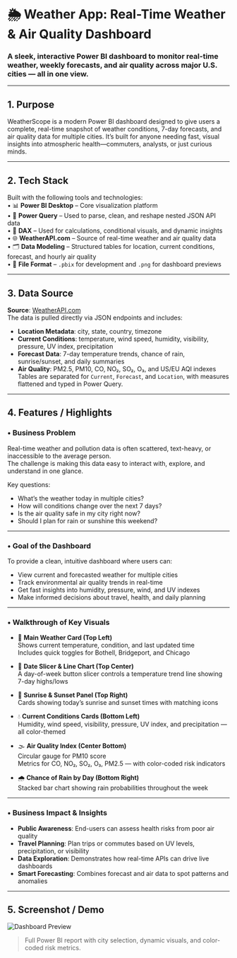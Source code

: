 # 🌦️ Weather App: Real-Time Weather & Air Quality Dashboard

### A sleek, interactive Power BI dashboard to monitor real-time weather, weekly forecasts, and air quality across major U.S. cities — all in one view.

---

## 1.  Purpose  
WeatherScope is a modern Power BI dashboard designed to give users a complete, real-time snapshot of weather conditions, 7-day forecasts, and air quality data for multiple cities. It’s built for anyone needing fast, visual insights into atmospheric health—commuters, analysts, or just curious minds.

---

## 2. Tech Stack  
Built with the following tools and technologies:  
• 📊 **Power BI Desktop** – Core visualization platform  
• 🔄 **Power Query** – Used to parse, clean, and reshape nested JSON API data  
• 🧠 **DAX** – Used for calculations, conditional visuals, and dynamic insights  
• 🌐 **WeatherAPI.com** – Source of real-time weather and air quality data  
• 🗂️ **Data Modeling** – Structured tables for location, current conditions, forecast, and hourly air quality  
• 📁 **File Format** – `.pbix` for development and `.png` for dashboard previews

---

## 3. Data Source  
**Source**: [WeatherAPI.com](https://www.weatherapi.com)  
The data is pulled directly via JSON endpoints and includes:  
- **Location Metadata**: city, state, country, timezone  
- **Current Conditions**: temperature, wind speed, humidity, visibility, pressure, UV index, precipitation  
- **Forecast Data**: 7-day temperature trends, chance of rain, sunrise/sunset, and daily summaries  
- **Air Quality**: PM2.5, PM10, CO, NO₂, SO₂, O₃, and US/EU AQI indexes  
Tables are separated for `Current`, `Forecast`, and `Location`, with measures flattened and typed in Power Query.

---

## 4. Features / Highlights  

### • Business Problem  
Real-time weather and pollution data is often scattered, text-heavy, or inaccessible to the average person.  
The challenge is making this data easy to interact with, explore, and understand in one glance.

Key questions:  
- What’s the weather today in multiple cities?  
- How will conditions change over the next 7 days?  
- Is the air quality safe in my city right now?  
- Should I plan for rain or sunshine this weekend?

---

### • Goal of the Dashboard  
To provide a clean, intuitive dashboard where users can:  
- View current and forecasted weather for multiple cities  
- Track environmental air quality trends in real-time  
- Get fast insights into humidity, pressure, wind, and UV indexes  
- Make informed decisions about travel, health, and daily planning

---

### • Walkthrough of Key Visuals  

- 🔸 **Main Weather Card (Top Left)**  
  Shows current temperature, condition, and last updated time  
  Includes quick toggles for Bothell, Bridgeport, and Chicago  

- 🔘 **Date Slicer & Line Chart (Top Center)**  
  A day-of-week button slicer controls a temperature trend line showing 7-day highs/lows  

- 🌅 **Sunrise & Sunset Panel (Top Right)**  
  Cards showing today’s sunrise and sunset times with matching icons  

- 💧 **Current Conditions Cards (Bottom Left)**  
  Humidity, wind speed, visibility, pressure, UV index, and precipitation — all color-themed  

- 🌫️ **Air Quality Index (Center Bottom)**  
  Circular gauge for PM10 score  
  Metrics for CO, NO₂, SO₂, O₃, PM2.5 — with color-coded risk indicators  

- 🌧️ **Chance of Rain by Day (Bottom Right)**  
  Stacked bar chart showing rain probabilities throughout the week

---

### • Business Impact & Insights  
- **Public Awareness**: End-users can assess health risks from poor air quality  
- **Travel Planning**: Plan trips or commutes based on UV levels, precipitation, or visibility  
- **Data Exploration**: Demonstrates how real-time APIs can drive live dashboards  
- **Smart Forecasting**: Combines forecast and air data to spot patterns and anomalies  

---

## 5. Screenshot / Demo  
![Dashboard Preview](https://github.com/your-username/weather-dashboard-repo/blob/main/screenshot.png)  
> Full Power BI report with city selection, dynamic visuals, and color-coded risk metrics.

